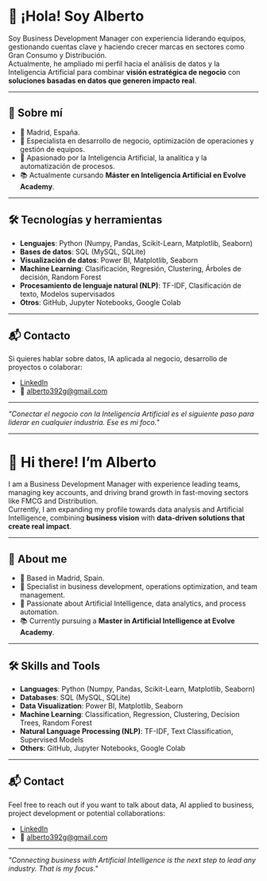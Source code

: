 # 👋 ¡Hola! Soy Alberto

Soy Business Development Manager con experiencia liderando equipos, gestionando cuentas clave y haciendo crecer marcas en sectores como Gran Consumo y Distribución.  
Actualmente, he ampliado mi perfil hacia el análisis de datos y la Inteligencia Artificial para combinar **visión estratégica de negocio** con **soluciones basadas en datos que generen impacto real**.

---

## 🚀 Sobre mí

- 📍 Madrid, España.
- 🎯 Especialista en desarrollo de negocio, optimización de operaciones y gestión de equipos.
- 🧠 Apasionado por la Inteligencia Artificial, la analítica y la automatización de procesos.
- 📚 Actualmente cursando **Máster en Inteligencia Artificial en Evolve Academy**.

---

## 🛠️ Tecnologías y herramientas

- **Lenguajes**: Python (Numpy, Pandas, Scikit-Learn, Matplotlib, Seaborn)
- **Bases de datos**: SQL (MySQL, SQLite)
- **Visualización de datos**: Power BI, Matplotlib, Seaborn
- **Machine Learning**: Clasificación, Regresión, Clustering, Árboles de decisión, Random Forest
- **Procesamiento de lenguaje natural (NLP)**: TF-IDF, Clasificación de texto, Modelos supervisados
- **Otros**: GitHub, Jupyter Notebooks, Google Colab

---

## 📬 Contacto

Si quieres hablar sobre datos, IA aplicada al negocio, desarrollo de proyectos o colaborar:

- [LinkedIn](https://www.linkedin.com/in/albertogarciai/)
- 📧 alberto392g@gmail.com

---

*"Conectar el negocio con la Inteligencia Artificial es el siguiente paso para liderar en cualquier industria. Ese es mi foco."*

---

# 👋 Hi there! I’m Alberto

I am a Business Development Manager with experience leading teams, managing key accounts, and driving brand growth in fast-moving sectors like FMCG and Distribution.  
Currently, I am expanding my profile towards data analysis and Artificial Intelligence, combining **business vision** with **data-driven solutions that create real impact**.

---

## 🚀 About me

- 📍 Based in Madrid, Spain.
- 🎯 Specialist in business development, operations optimization, and team management.
- 🧠 Passionate about Artificial Intelligence, data analytics, and process automation.
- 📚 Currently pursuing a **Master in Artificial Intelligence at Evolve Academy**.

---

## 🛠️ Skills and Tools

- **Languages**: Python (Numpy, Pandas, Scikit-Learn, Matplotlib, Seaborn)
- **Databases**: SQL (MySQL, SQLite)
- **Data Visualization**: Power BI, Matplotlib, Seaborn
- **Machine Learning**: Classification, Regression, Clustering, Decision Trees, Random Forest
- **Natural Language Processing (NLP)**: TF-IDF, Text Classification, Supervised Models
- **Others**: GitHub, Jupyter Notebooks, Google Colab

---

## 📬 Contact

Feel free to reach out if you want to talk about data, AI applied to business, project development or potential collaborations:

- [LinkedIn](https://www.linkedin.com/in/albertogarciai/)
- 📧 alberto392g@gmail.com

---

*"Connecting business with Artificial Intelligence is the next step to lead any industry. That is my focus."*
